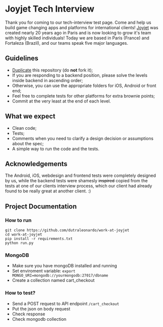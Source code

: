 
# Joyjet Tech Interview

Thank you for coming to our tech-interview test page. Come and help us build game changing apps and platforms for international clients!
[Joyjet](http://joyjet.com) was created nearly 20 years ago in Paris and is now looking to grow it's team with highly skilled individuals! Today we are based in Paris (France) and Fortaleza (Brazil), and our teams speak five major languages.

## Guidelines

- [Duplicate](https://help.github.com/articles/duplicating-a-repository/) this repository (do **not** fork it);
- If you are responding to a backend position, please solve the levels inside backend in ascending order;
- Otherwise, you can use the appropriate folders for iOS, Android or front end;
- Feel free to complete tests for other platforms for extra brownie points;
- Commit at the very least at the end of each level.

## What we expect

- Clean code;
- Tests;
- Comments when you need to clarify a design decision or assumptions about the spec;
- A simple way to run the code and the tests.

## Acknowledgements

The Android, iOS, webdesign and frontend tests were completely designed by us, while the backend tests were shamesly ~~inspired~~ copied from the tests at one of our clients interview process, which our client had already found to be really great at another client. :)

## Project Documentation
### How to run
```
git clone https://github.com/dutraleonardo/work-at-joyjet
cd work-at-joyjet
pip install -r requirements.txt
python run.py
```

### MongoDB
* Make sure you have mongoDB installed and running
* Set enviroment variable: ``` export MONGO_URI=mongodb://yourmongodb:27017/dbname ```
* Create a collection named cart_checkout

### How to test?
* Send a POST request to API endpoint ``` /cart_checkout ```
* Put the json on body request
* Check response
* Check mongodb collection
